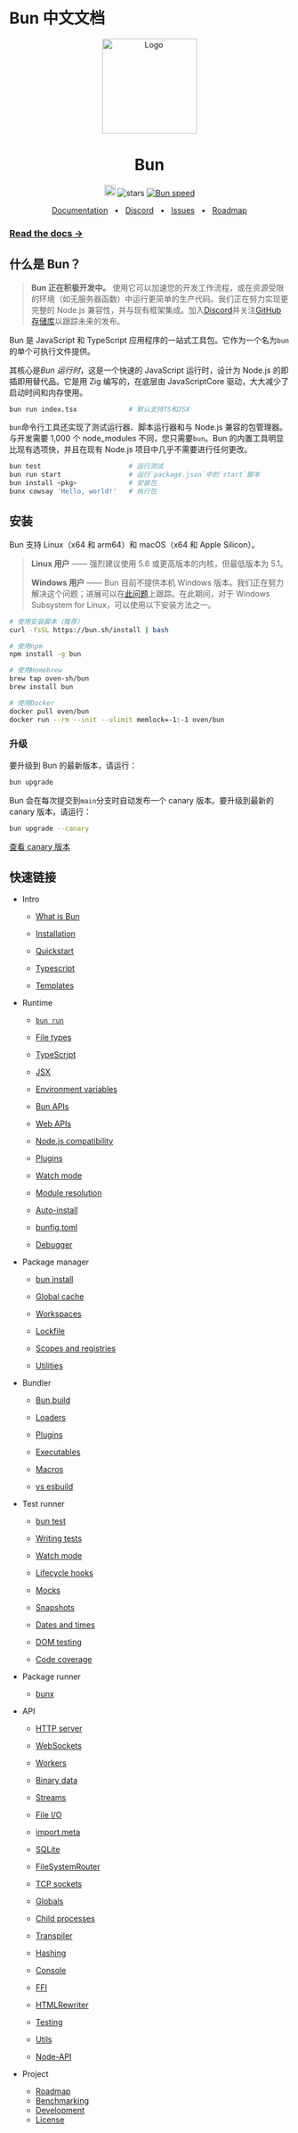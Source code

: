 # Bun 中文文档

<p align="center">
  <a href="https://bun.sh"><img src="https://user-images.githubusercontent.com/709451/182802334-d9c42afe-f35d-4a7b-86ea-9985f73f20c3.png" alt="Logo" height=170></a>
</p>
<h1 align="center">Bun</h1>

<p align="center">
<a href="https://bun.sh/discord" target="_blank"><img height=20 src="https://img.shields.io/discord/876711213126520882" /></a>
<img src="https://img.shields.io/github/stars/oven-sh/bun" alt="stars">
<a href="https://twitter.com/jarredsumner/status/1542824445810642946"><img src="https://img.shields.io/static/v1?label=speed&message=fast&color=success" alt="Bun speed" /></a>
</p>

<div align="center">
  <a href="https://bun.sh/docs">Documentation</a>
  <span>&nbsp;&nbsp;•&nbsp;&nbsp;</span>
  <a href="https://discord.com/invite/CXdq2DP29u">Discord</a>
  <span>&nbsp;&nbsp;•&nbsp;&nbsp;</span>
  <a href="https://github.com/oven-sh/bun/issues/new">Issues</a>
  <span>&nbsp;&nbsp;•&nbsp;&nbsp;</span>
  <a href="https://github.com/oven-sh/bun/issues/159">Roadmap</a>
  <br />
</div>

### [Read the docs →](https://bun.sh/docs)

## 什么是 Bun？

> **Bun 正在积极开发中。** 使用它可以加速您的开发工作流程，或在资源受限的环境（如无服务器函数）中运行更简单的生产代码。我们正在努力实现更完整的 Node.js 兼容性，并与现有框架集成。加入[Discord](https://bun.sh/discord)并关注[GitHub 存储库](https://github.com/oven-sh/bun)以跟踪未来的发布。

Bun 是 JavaScript 和 TypeScript 应用程序的一站式工具包。它作为一个名为`bun`的单个可执行文件提供。

其核心是*Bun 运行时*，这是一个快速的 JavaScript 运行时，设计为 Node.js 的即插即用替代品。它是用 Zig 编写的，在底层由 JavaScriptCore 驱动，大大减少了启动时间和内存使用。

```bash
bun run index.tsx             # 默认支持TS和JSX
```

`bun`命令行工具还实现了测试运行器、脚本运行器和与 Node.js 兼容的包管理器。与开发需要 1,000 个 node_modules 不同，您只需要`bun`。Bun 的内置工具明显比现有选项快，并且在现有 Node.js 项目中几乎不需要进行任何更改。

```bash
bun test                      # 运行测试
bun run start                 # 运行`package.json`中的`start`脚本
bun install <pkg>             # 安装包
bunx cowsay 'Hello, world!'   # 执行包
```

## 安装

Bun 支持 Linux（x64 和 arm64）和 macOS（x64 和 Apple Silicon）。

> **Linux 用户** —— 强烈建议使用 5.6 或更高版本的内核，但最低版本为 5.1。
>
> **Windows 用户** —— Bun 目前不提供本机 Windows 版本。我们正在努力解决这个问题；进展可以在[此问题](https://github.com/oven-sh/bun/issues/43)上跟踪。在此期间，对于 Windows Subsystem for Linux，可以使用以下安装方法之一。

```sh
# 使用安装脚本（推荐）
curl -fsSL https://bun.sh/install | bash

# 使用npm
npm install -g bun

# 使用Homebrew
brew tap oven-sh/bun
brew install bun

# 使用Docker
docker pull oven/bun
docker run --rm --init --ulimit memlock=-1:-1 oven/bun
```

### 升级

要升级到 Bun 的最新版本，请运行：

```sh
bun upgrade
```

Bun 会在每次提交到`main`分支时自动发布一个 canary 版本。要升级到最新的 canary 版本，请运行：

```sh
bun upgrade --canary
```

[查看 canary 版本](https://github.com/oven-sh/bun/releases/tag/canary)

## 快速链接

- Intro

  - [What is Bun](https://github.com/Onion17/bun-chinese-doc/blob/Docs/docs/index.md)

  - [Installation](https://github.com/Onion17/bun-chinese-doc/blob/Docs/docs/installation.md)

  - [Quickstart](https://github.com/Onion17/bun-chinese-doc/blob/Docs/docs/quickstart.md)

  - [Typescript](https://github.com/Onion17/bun-chinese-doc/blob/Docs/docs/typescript.md)

  - [Templates](https://github.com/Onion17/bun-chinese-doc/blob/Docs/docs/templates.md)

- Runtime

  - [`bun run`](https://github.com/Onion17/bun-chinese-doc/blob/Docs/docs/cli/run.md)

  - [File types](https://github.com/Onion17/bun-chinese-doc/blob/Docs/docs/runtime/loaders.md)

  - [TypeScript](https://github.com/Onion17/bun-chinese-doc/blob/Docs/docs/runtime/typescript.md)

  - [JSX](https://github.com/Onion17/bun-chinese-doc/blob/Docs/docs/runtime/jsx.md)

  - [Environment variables](https://github.com/Onion17/bun-chinese-doc/blob/Docs/docs/runtime/env.md)

  - [Bun APIs](https://github.com/Onion17/bun-chinese-doc/blob/Docs/docs/runtime/bun-apis.md)

  - [Web APIs](https://github.com/Onion17/bun-chinese-doc/blob/Docs/docs/runtime/web-api.md)

  - [Node.js compatibility](https://github.com/Onion17/bun-chinese-doc/blob/Docs/docs/runtime/nodejs-api.md)

  - [Plugins](https://github.com/Onion17/bun-chinese-doc/blob/Docs/docs/runtime/plugins.md)

  - [Watch mode](https://github.com/Onion17/bun-chinese-doc/blob/Docs/docs/runtime/hot.md)

  - [Module resolution](https://github.com/Onion17/bun-chinese-doc/blob/Docs/docs/runtime/modules.md)

  - [Auto-install](https://github.com/Onion17/bun-chinese-doc/blob/Docs/docs/runtime/autoimport.md)

  - [bunfig.toml](https://github.com/Onion17/bun-chinese-doc/blob/Docs/docs/runtime/bunfig.md)

  - [Debugger](https://github.com/Onion17/bun-chinese-doc/blob/Docs/docs/runtime/debugger.md)

- Package manager

  - [bun install](https://github.com/Onion17/bun-chinese-doc/blob/Docs/docs/cli/install.md)

  - [Global cache](https://github.com/Onion17/bun-chinese-doc/blob/Docs/docs/install/cache.md)

  - [Workspaces](https://github.com/Onion17/bun-chinese-doc/blob/Docs/docs/install/workspaces.md)

  - [Lockfile](https://github.com/Onion17/bun-chinese-doc/blob/Docs/docs/install/lockfile.md)

  - [Scopes and registries](https://github.com/Onion17/bun-chinese-doc/blob/Docs/docs/install/registries.md)

  - [Utilities](https://github.com/Onion17/bun-chinese-doc/blob/Docs/docs/install/utilities.md)

- Bundler

  - [Bun.build](https://github.com/Onion17/bun-chinese-doc/blob/Docs/docs/bundler/index.md)

  - [Loaders](https://github.com/Onion17/bun-chinese-doc/blob/Docs/docs/bundler/loaders.md)

  - [Plugins](https://github.com/Onion17/bun-chinese-doc/blob/Docs/docs/bundler/plugins.md)

  - [Executables](https://github.com/Onion17/bun-chinese-doc/blob/Docs/docs/bundler/executables.md)

  - [Macros](https://github.com/Onion17/bun-chinese-doc/blob/Docs/docs/bundler/macros.md)

  - [vs esbuild](https://github.com/Onion17/bun-chinese-doc/blob/Docs/docs/bundler/vs-esbuild.md)

- Test runner

  - [bun test](https://github.com/Onion17/bun-chinese-doc/blob/Docs/docs/cli/test.md)

  - [Writing tests](https://github.com/Onion17/bun-chinese-doc/blob/Docs/docs/test/writing.md)

  - [Watch mode](https://github.com/Onion17/bun-chinese-doc/blob/Docs/docs/test/hot.md)

  - [Lifecycle hooks](https://github.com/Onion17/bun-chinese-doc/blob/Docs/docs/test/lifecycle.md)

  - [Mocks](https://github.com/Onion17/bun-chinese-doc/blob/Docs/docs/test/mocks.md)

  - [Snapshots](https://github.com/Onion17/bun-chinese-doc/blob/Docs/docs/test/snapshots.md)

  - [Dates and times](https://github.com/Onion17/bun-chinese-doc/blob/Docs/docs/test/time.md)

  - [DOM testing](https://github.com/Onion17/bun-chinese-doc/blob/Docs/docs/test/dom.md)

  - [Code coverage](https://github.com/Onion17/bun-chinese-doc/blob/Docs/docs/test/coverage.md)

- Package runner

  - [bunx](https://github.com/Onion17/bun-chinese-doc/blob/Docs/docs/cli/bunx.md)

- API

  - [HTTP server](https://github.com/Onion17/bun-chinese-doc/blob/Docs/docs/api/http.md)

  - [WebSockets](https://github.com/Onion17/bun-chinese-doc/blob/Docs/docs/api/websockets.md)

  - [Workers](https://github.com/Onion17/bun-chinese-doc/blob/Docs/docs/api/workers.md)

  - [Binary data](https://github.com/Onion17/bun-chinese-doc/blob/Docs/docs/api/binary-data.md)

  - [Streams](https://github.com/Onion17/bun-chinese-doc/blob/Docs/docs/api/streams.md)

  - [File I/O](https://github.com/Onion17/bun-chinese-doc/blob/Docs/docs/api/file-io.md)

  - [import.meta](https://github.com/Onion17/bun-chinese-doc/blob/Docs/docs/api/import-meta.md)

  - [SQLite](https://github.com/Onion17/bun-chinese-doc/blob/Docs/docs/api/sqlite.md)

  - [FileSystemRouter](https://github.com/Onion17/bun-chinese-doc/blob/Docs/docs/api/file-system-router.md)

  - [TCP sockets](https://github.com/Onion17/bun-chinese-doc/blob/Docs/docs/api/tcp.md)

  - [Globals](https://github.com/Onion17/bun-chinese-doc/blob/Docs/docs/api/globals.md)

  - [Child processes](https://github.com/Onion17/bun-chinese-doc/blob/Docs/docs/api/spawn.md)

  - [Transpiler](https://github.com/Onion17/bun-chinese-doc/blob/Docs/docs/api/transpiler.md)

  - [Hashing](https://github.com/Onion17/bun-chinese-doc/blob/Docs/docs/api/hashing.md)

  - [Console](https://github.com/Onion17/bun-chinese-doc/blob/Docs/docs/api/console.md)

  - [FFI](https://github.com/Onion17/bun-chinese-doc/blob/Docs/docs/api/ffi.md)

  - [HTMLRewriter](https://github.com/Onion17/bun-chinese-doc/blob/Docs/docs/api/html-rewriter.md)

  - [Testing](https://github.com/Onion17/bun-chinese-doc/blob/Docs/docs/api/test.md)

  - [Utils](https://github.com/Onion17/bun-chinese-doc/blob/Docs/docs/api/utils.md)

  - [Node-API](https://github.com/Onion17/bun-chinese-doc/blob/Docs/docs/api/node-api.md)

- Project
  - [Roadmap](https://github.com/Onion17/bun-chinese-doc/blob/Docs/docs/project/roadmap.md)
  - [Benchmarking](https://github.com/Onion17/bun-chinese-doc/blob/Docs/docs/project/benchmarking.md)
  - [Development](https://github.com/Onion17/bun-chinese-doc/blob/Docs/docs/project/development.md)
  - [License](https://github.com/Onion17/bun-chinese-doc/blob/Docs/docs/project/licensing.md)
